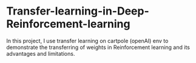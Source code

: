 # Transfer-learning-in-Deep-Reinforcement-learning
In this project, I use transfer learning on cartpole (openAI) env to demonstrate the transferring of weights in Reinforcement learning and its advantages and limitations.
